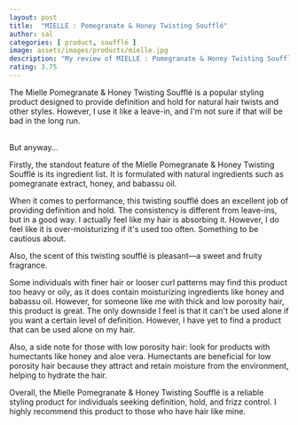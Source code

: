 ```yaml
---
layout: post
title:  "MIELLE : Pomegranate & Honey Twisting Soufflé"
author: sal
categories: [ product, soufflé ]
image: assets/images/products/mielle.jpg
description: "My review of MIELLE : Pomegranate & Honey Twisting Soufflé"
rating: 3.75
---
```

The Mielle Pomegranate & Honey Twisting Soufflé is a popular styling product designed to provide definition and hold for natural hair twists and other styles. However, I use it like a leave-in, and I'm not sure if that will be bad in the long run.<br><br>

But anyway...<br>

Firstly, the standout feature of the Mielle Pomegranate & Honey Twisting Soufflé is its ingredient list. It is formulated with natural ingredients such as pomegranate extract, honey, and babassu oil.<br>

When it comes to performance, this twisting soufflé does an excellent job of providing definition and hold. The consistency is different from leave-ins, but in a good way. I actually feel like my hair is absorbing it. However, I do feel like it is over-moisturizing if it's used too often. Something to be cautious about.<br>

Also, the scent of this twisting soufflé is pleasant—a sweet and fruity fragrance.<br>

Some individuals with finer hair or looser curl patterns may find this product too heavy or oily, as it does contain moisturizing ingredients like honey and babassu oil. However, for someone like me with thick and low porosity hair, this product is great. The only downside I feel is that it can't be used alone if you want a certain level of definition. However, I have yet to find a product that can be used alone on my hair.<br>

Also, a side note for those with low porosity hair: look for products with humectants like honey and aloe vera. Humectants are beneficial for low porosity hair because they attract and retain moisture from the environment, helping to hydrate the hair.<br>

Overall, the Mielle Pomegranate & Honey Twisting Soufflé is a reliable styling product for individuals seeking definition, hold, and frizz control. I highly recommend this product to those who have hair like mine.
